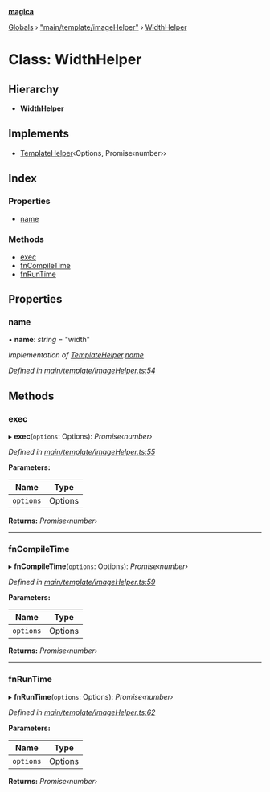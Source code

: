 **[magica](../README.md)**

[Globals](../README.md) › ["main/template/imageHelper"](../modules/_main_template_imagehelper_.md) › [WidthHelper](_main_template_imagehelper_.widthhelper.md)

# Class: WidthHelper

## Hierarchy

* **WidthHelper**

## Implements

* [TemplateHelper](../interfaces/_main_template_template_.templatehelper.md)‹Options, Promise‹number››

## Index

### Properties

* [name](_main_template_imagehelper_.widthhelper.md#name)

### Methods

* [exec](_main_template_imagehelper_.widthhelper.md#exec)
* [fnCompileTime](_main_template_imagehelper_.widthhelper.md#fncompiletime)
* [fnRunTime](_main_template_imagehelper_.widthhelper.md#fnruntime)

## Properties

###  name

• **name**: *string* = "width"

*Implementation of [TemplateHelper](../interfaces/_main_template_template_.templatehelper.md).[name](../interfaces/_main_template_template_.templatehelper.md#name)*

*Defined in [main/template/imageHelper.ts:54](https://github.com/cancerberoSgx/magica/blob/06c5192/src/main/template/imageHelper.ts#L54)*

## Methods

###  exec

▸ **exec**(`options`: Options): *Promise‹number›*

*Defined in [main/template/imageHelper.ts:55](https://github.com/cancerberoSgx/magica/blob/06c5192/src/main/template/imageHelper.ts#L55)*

**Parameters:**

Name | Type |
------ | ------ |
`options` | Options |

**Returns:** *Promise‹number›*

___

###  fnCompileTime

▸ **fnCompileTime**(`options`: Options): *Promise‹number›*

*Defined in [main/template/imageHelper.ts:59](https://github.com/cancerberoSgx/magica/blob/06c5192/src/main/template/imageHelper.ts#L59)*

**Parameters:**

Name | Type |
------ | ------ |
`options` | Options |

**Returns:** *Promise‹number›*

___

###  fnRunTime

▸ **fnRunTime**(`options`: Options): *Promise‹number›*

*Defined in [main/template/imageHelper.ts:62](https://github.com/cancerberoSgx/magica/blob/06c5192/src/main/template/imageHelper.ts#L62)*

**Parameters:**

Name | Type |
------ | ------ |
`options` | Options |

**Returns:** *Promise‹number›*